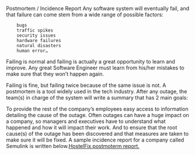 Postmortem / Incidence Report
Any software system will eventually fail, and that failure can come stem from a wide range of possible factors:

        bugs 
        traffic spikes 
        security issues 
        hardware failures 
        natural disasters 
        human error… 
Failing is normal and failing is actually a great opportunity to learn and improve.
Any great Software Engineer must learn from his/her mistakes to make sure that they won’t happen again.

Failing is fine, but failing twice because of the same issue is not.
A postmortem is a tool widely used in the tech industry. After any outage, the team(s) in charge of the system will write a summary that has 2 main goals:

To provide the rest of the company’s employees easy access to information detailing the cause of the outage. Often outages can have a huge impact on a company, so managers and executives have to understand what happened and how it will impact their work.
And to ensure that the root cause(s) of the outage has been discovered and that measures are taken to make sure it will be fixed.
A sample incidence report for a company called Semulink is written below.[HostelFix postmoterm report.](https://medium.com/@pharelmakona/postmortem-hostelfix-server-crash-on-june-1-2024-2425b7b04dbc)